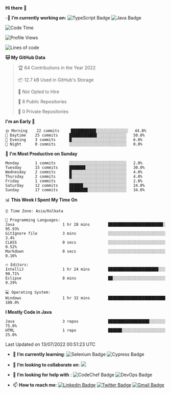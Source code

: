  **Hi there**  👋


-🔭 **I’m currently working on:** 
![TypeScript Badge](https://img.shields.io/badge/TypeScript-007ACC?style=plastic&logo=typescript&logoColor=white)
![Java Badge](https://img.shields.io/badge/Java-ED8B00?style=plastic&logo=java&logoColor=white)
<!--START_SECTION:waka-->
![Code Time](http://img.shields.io/badge/Code%20Time-0%20secs-blue)

![Profile Views](http://img.shields.io/badge/Profile%20Views-107-blue)

![Lines of code](https://img.shields.io/badge/From%20Hello%20World%20I%27ve%20Written-6%20Thousand%20lines%20of%20code-blue)

**🐱 My GitHub Data** 

> 🏆 64 Contributions in the Year 2022
 > 
> 📦 12.7 kB Used in GitHub's Storage 
 > 
> 🚫 Not Opted to Hire
 > 
> 📜 8 Public Repositories 
 > 
> 🔑 0 Private Repositories  
 > 
**I'm an Early 🐤** 

```text
🌞 Morning    22 commits     ███████████░░░░░░░░░░░░░░   44.0% 
🌆 Daytime    25 commits     ████████████░░░░░░░░░░░░░   50.0% 
🌃 Evening    3 commits      █░░░░░░░░░░░░░░░░░░░░░░░░   6.0% 
🌙 Night      0 commits      ░░░░░░░░░░░░░░░░░░░░░░░░░   0.0%

```
📅 **I'm Most Productive on Sunday** 

```text
Monday       1 commits      ░░░░░░░░░░░░░░░░░░░░░░░░░   2.0% 
Tuesday      15 commits     ███████░░░░░░░░░░░░░░░░░░   30.0% 
Wednesday    2 commits      █░░░░░░░░░░░░░░░░░░░░░░░░   4.0% 
Thursday     2 commits      █░░░░░░░░░░░░░░░░░░░░░░░░   4.0% 
Friday       1 commits      ░░░░░░░░░░░░░░░░░░░░░░░░░   2.0% 
Saturday     12 commits     ██████░░░░░░░░░░░░░░░░░░░   24.0% 
Sunday       17 commits     ████████░░░░░░░░░░░░░░░░░   34.0%

```


📊 **This Week I Spent My Time On** 

```text
⌚︎ Time Zone: Asia/Kolkata

💬 Programming Languages: 
Java                     1 hr 28 mins        ████████████████████████░   95.93% 
GitIgnore file           3 mins              ░░░░░░░░░░░░░░░░░░░░░░░░░   3.4% 
CLASS                    0 secs              ░░░░░░░░░░░░░░░░░░░░░░░░░   0.52% 
Markdown                 0 secs              ░░░░░░░░░░░░░░░░░░░░░░░░░   0.16%

🔥 Editors: 
IntelliJ                 1 hr 24 mins        ██████████████████████░░░   90.71% 
Eclipse                  8 mins              ██░░░░░░░░░░░░░░░░░░░░░░░   9.29%

💻 Operating System: 
Windows                  1 hr 32 mins        █████████████████████████   100.0%

```

**I Mostly Code in Java** 

```text
Java                     3 repos             ██████████████████░░░░░░░   75.0% 
HTML                     1 repo              ██████░░░░░░░░░░░░░░░░░░░   25.0%

```



 Last Updated on 13/07/2022 00:51:23 UTC
<!--END_SECTION:waka-->
- 🌱 **I’m currently learning**:
![Selenium Badge](https://img.shields.io/badge/Selenium-43B02A?style=plastic&logo=Selenium&logoColor=white)
![Cypress Badge](https://img.shields.io/badge/Cypress-17202C?style=plastic&logo=cypress&logoColor=white)
- 👯 **I’m looking to collaborate on**:
<a href="#"><img src="https://img.shields.io/badge/Open%20Source-cyan?style=plastic"></a>
- 🤔 **I’m looking for help with** :
![CodeChef Badge](https://img.shields.io/badge/Codechef-%23B92B27.svg?&style=plastic&logo=Codechef&logoColor=white)
![DevOps Badge](https://img.shields.io/badge/Azure_DevOps-0078D7?style=plastic&logo=azure-devops&logoColor=white)

- 📫 **How to reach me**:
 [![Linkedin Badge](https://img.shields.io/badge/-mendonjr-white?style=plastic&logo=Linkedin&logoColor=blue&link=https://linkedin.com/in/mendonjr-65840443/)](https://linkedin.com/in/mendonjr-65840443)
[![Twitter Badge](https://img.shields.io/badge/-@mendonjrr-white?style=plastic&logo=twitter&logoColor=blue&link=https://twitter.com/mendonjrr)](https://twitter.com/mendonjrr)
[![Gmail Badge](https://img.shields.io/badge/-prasadmendon744@gmail.com-white?style=plastic&logo=Gmail&logoColor=red&link=mailto:prasadmendon744@gmail.com)](mailto:prasadmendon744@gmail.com)
